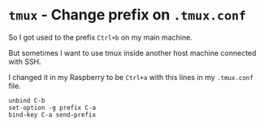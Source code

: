 # `tmux` - Change prefix on `.tmux.conf`

So I got used to the prefix `Ctrl+b` on my main machine.

But sometimes I want to use tmux inside another host machine connected with SSH.

I changed it in my Raspberry to be `Ctrl+a` with this lines in my `.tmux.conf` file.

```
unbind C-b
set-option -g prefix C-a
bind-key C-a send-prefix
```
